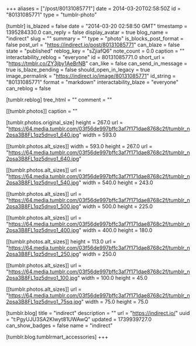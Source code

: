 +++
aliases = ["/post/80131085771"]
date = 2014-03-20T02:58:50Z
id = "80131085771"
type = "tumblr-photo"

[tumblr]
is_blazed = false
date = "2014-03-20 02:58:50 GMT"
timestamp = 1395284330.0
can_reply = false
display_avatar = true
blog_name = "indirect"
slug = ""
summary = ""
type = "photo"
is_blocks_post_format = false
post_url = "https://indirect.io/post/80131085771"
can_blaze = false
state = "published"
reblog_key = "sZjiafQ6"
note_count = 0.0
caption = ""
interactability_reblog = "everyone"
id = 80131085771.0
short_url = "https://tmblr.co/ZY3jby1AeBrNB"
can_like = false
can_send_in_message = true
is_blaze_pending = false
should_open_in_legacy = true
image_permalink = "https://indirect.io/image/80131085771"
id_string = "80131085771"
format = "markdown"
interactability_blaze = "everyone"
can_reblog = false

[tumblr.reblog]
tree_html = ""
comment = ""

[[tumblr.photos]]
caption = ""

[tumblr.photos.original_size]
height = 267.0
url = "https://64.media.tumblr.com/03f56de997bffc3af7f171dae8768c2f/tumblr_n2psa3B8FL1qz5dnvo1_640.jpg"
width = 593.0

[[tumblr.photos.alt_sizes]]
width = 593.0
height = 267.0
url = "https://64.media.tumblr.com/03f56de997bffc3af7f171dae8768c2f/tumblr_n2psa3B8FL1qz5dnvo1_640.jpg"

[[tumblr.photos.alt_sizes]]
url = "https://64.media.tumblr.com/03f56de997bffc3af7f171dae8768c2f/tumblr_n2psa3B8FL1qz5dnvo1_540.jpg"
width = 540.0
height = 243.0

[[tumblr.photos.alt_sizes]]
url = "https://64.media.tumblr.com/03f56de997bffc3af7f171dae8768c2f/tumblr_n2psa3B8FL1qz5dnvo1_500.jpg"
width = 500.0
height = 225.0

[[tumblr.photos.alt_sizes]]
url = "https://64.media.tumblr.com/03f56de997bffc3af7f171dae8768c2f/tumblr_n2psa3B8FL1qz5dnvo1_400.jpg"
width = 400.0
height = 180.0

[[tumblr.photos.alt_sizes]]
height = 113.0
url = "https://64.media.tumblr.com/03f56de997bffc3af7f171dae8768c2f/tumblr_n2psa3B8FL1qz5dnvo1_250.jpg"
width = 250.0

[[tumblr.photos.alt_sizes]]
url = "https://64.media.tumblr.com/03f56de997bffc3af7f171dae8768c2f/tumblr_n2psa3B8FL1qz5dnvo1_100.jpg"
width = 100.0
height = 45.0

[[tumblr.photos.alt_sizes]]
url = "https://64.media.tumblr.com/03f56de997bffc3af7f171dae8768c2f/tumblr_n2psa3B8FL1qz5dnvo1_75sq.jpg"
width = 75.0
height = 75.0

[tumblr.blog]
title = "indirect"
description = ""
url = "https://indirect.io/"
uuid = "t:PgyUJU3SA2Klwyt81UWAwQ"
updated = 1739939727.0
can_show_badges = false
name = "indirect"

[tumblr.blog.tumblrmart_accessories]
+++
